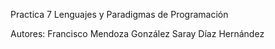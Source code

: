 Practica 7 Lenguajes y Paradigmas de Programación

Autores: Francisco Mendoza González 
         Saray Díaz Hernández
         
         
